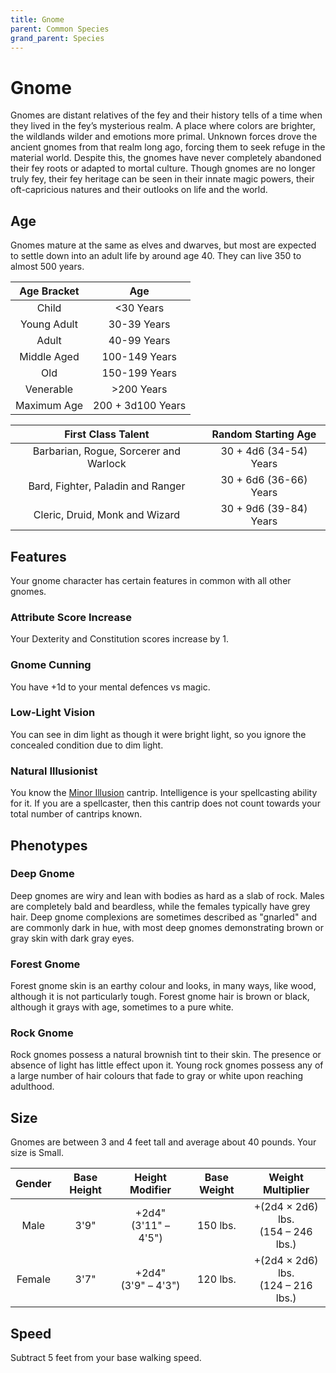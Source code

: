 ```yaml
---
title: Gnome
parent: Common Species
grand_parent: Species
---
```


# Gnome
Gnomes are distant relatives of the fey and their history tells of a time when they lived in the fey’s mysterious realm. A place where colors are brighter, the wildlands wilder and emotions more primal. Unknown forces drove the ancient gnomes from that realm long ago, forcing them to seek refuge in the material world. Despite this, the gnomes have never completely abandoned their fey roots or adapted to mortal culture. Though gnomes are no longer truly fey, their fey heritage can be seen in their innate magic powers, their oft-capricious natures and their outlooks on life and the world.

## Age
Gnomes mature at the same as elves and dwarves, but most are expected to settle down into an adult life by around age 40. They can live 350 to almost 500 years.

| Age Bracket | Age |
|:-----------:|:---:|
| Child       | <30 Years         |
| Young Adult | 30-39 Years       |
| Adult       | 40-99 Years       |
| Middle Aged | 100-149 Years     |
| Old         | 150-199 Years     |
| Venerable   | >200 Years        |
| Maximum Age | 200 + 3d100 Years |

| First Class Talent | Random Starting Age |
|:------------------:|:-------------------:|
| Barbarian, Rogue, Sorcerer and Warlock | 30 + 4d6 (34-54) Years |
| Bard, Fighter, Paladin and Ranger      | 30 + 6d6 (36-66) Years |
| Cleric, Druid, Monk and Wizard         | 30 + 9d6 (39-84) Years |

## Features
Your gnome character has certain features in common with all other gnomes.

### Attribute Score Increase
Your Dexterity and Constitution scores increase by 1.

### Gnome Cunning
You have +1d to your mental defences vs magic.

### Low-Light Vision
You can see in dim light as though it were bright light, so you ignore the concealed condition due to dim light.

### Natural Illusionist
You know the [Minor Illusion](https://stormchaserroleplaying.com/stormchaserRPG/Spells/Cantrips/Illusion/#minor-illusion) cantrip. Intelligence is your spellcasting ability for it. If you are a spellcaster, then this cantrip does not count towards your total number of cantrips known.

## Phenotypes

### Deep Gnome
Deep gnomes are wiry and lean with bodies as hard as a slab of rock. Males are completely bald and beardless, while the females typically have grey hair. Deep gnome complexions are sometimes described as "gnarled" and are commonly dark in hue, with most deep gnomes demonstrating brown or gray skin with dark gray eyes.

### Forest Gnome
Forest gnome skin is an earthy colour and looks, in many ways, like wood, although it is not particularly tough. Forest gnome hair is brown or black, although it grays with age, sometimes to a pure white.

### Rock Gnome
Rock gnomes possess a natural brownish tint to their skin. The presence or absence of light has little effect upon it. Young rock gnomes possess any of a large number of hair colours that fade to gray or white upon reaching adulthood.

## Size
Gnomes are between 3 and 4 feet tall and average about 40 pounds. Your size is Small.

| Gender | Base Height | Height Modifier | Base Weight | Weight Multiplier |
|:------:|:-----------:|:---------------:|:-----------:|:-----------------:|
| Male   | 3'9" | +2d4"<br>(3'11" – 4'5") | 150 lbs. | +(2d4 × 2d6) lbs.<br>(154 – 246 lbs.) | 
| Female | 3'7" | +2d4"<br>(3'9" – 4'3")  | 120 lbs. | +(2d4 × 2d6) lbs.<br>(124 – 216 lbs.) |

## Speed
Subtract 5 feet from your base walking speed.
